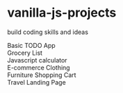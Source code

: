 # vanilla-js-projects
build coding skills and ideas

Basic TODO App <br>
Grocery List <br>
Javascript calculator <br>
E-commerce Clothing <br>
Furniture Shopping Cart <br>
Travel Landing Page <br>


